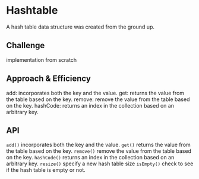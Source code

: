 # Hashtable
<!-- Short summary or background information -->

A hash table data structure was created from the ground up.

## Challenge

implementation from scratch

## Approach & Efficiency
<!-- What approach did you take? Why? What is the Big O space/time for this approach? -->

add: incorporates both the key and the value.
get: returns the value from the table based on the key.
remove: remove the value from the table based on the key.
hashCode: returns an index in the collection based on an arbitrary key.


## API
<!-- Description of each method publicly available to your Linked List -->

`add()` incorporates both the key and the value.
`get()` returns the value from the table based on the key.
`remove()` remove the value from the table based on the key.
`hashCode()` returns an index in the collection based on an arbitrary key.
`resize()` specify a new hash table size
`isEmpty()` check to see if the hash table is empty or not.